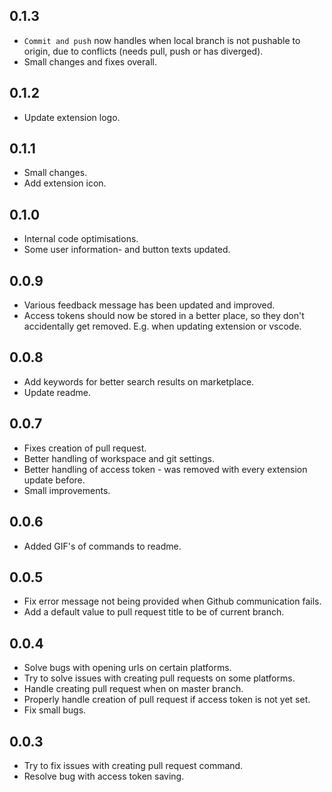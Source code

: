 ## 0.1.3

* `Commit and push` now handles when local branch is not pushable to origin, due to conflicts (needs pull, push or has diverged).
* Small changes and fixes overall.

## 0.1.2

* Update extension logo.

## 0.1.1

* Small changes.
* Add extension icon.

## 0.1.0

* Internal code optimisations.
* Some user information- and button texts updated.

## 0.0.9

* Various feedback message has been updated and improved.
* Access tokens should now be stored in a better place, so they don't accidentally get removed. E.g. when updating extension or vscode.

## 0.0.8

* Add keywords for better search results on marketplace.
* Update readme.

## 0.0.7

* Fixes creation of pull request.
* Better handling of workspace and git settings.
* Better handling of access token - was removed with every extension update before.
* Small improvements.

## 0.0.6

* Added GIF's of commands to readme.

## 0.0.5

* Fix error message not being provided when Github communication fails.
* Add a default value to pull request title to be of current branch.

## 0.0.4

* Solve bugs with opening urls on certain platforms.
* Try to solve issues with creating pull requests on some platforms.
* Handle creating pull request when on master branch.
* Properly handle creation of pull request if access token is not yet set.
* Fix small bugs.

## 0.0.3

* Try to fix issues with creating pull request command.
* Resolve bug with access token saving.
